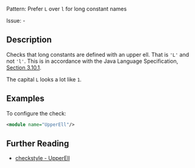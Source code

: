Pattern: Prefer `L` over `l` for long constant names

Issue: -

## Description

Checks that long constants are defined with an upper ell. That is `'L'` and not `'l'`. This is in accordance with the Java Language Specification, [Section 3.10.1](http://docs.oracle.com/javase/specs/jls/se8/html/jls-3.html#jls-3.10.1). 

The capital `L` looks a lot like `1`. 

## Examples

To configure the check: 


```xml
<module name="UpperEll"/>
```

## Further Reading

* [checkstyle - UpperEll](http://checkstyle.sourceforge.net/config_misc.html#UpperEll)
